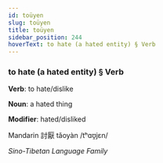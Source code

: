 ```yaml
---
id: toüyen
slug: toüyen
title: toüyen
sidebar_position: 244
hoverText: to hate (a hated entity) § Verb
---
```


### to hate (a hated entity) § Verb

**Verb**: to hate/dislike

**Noun**: a hated thing

**Modifier**: hated/disliked

Mandarin 討厭 tǎoyàn /tʰɑʊ̯jɛn/

*Sino-Tibetan Language Family*